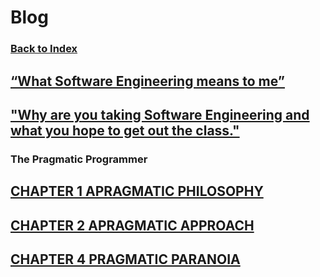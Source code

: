 # Blog
### [Back to Index](index.md)
## [“What Software Engineering means to me”](Blog_1.md)
## ["Why are you taking Software Engineering and what you hope to get out the class."](Blog_2.md)

### The Pragmatic Programmer

## [CHAPTER 1 APRAGMATIC PHILOSOPHY](Blog_3.md)
## [CHAPTER 2 APRAGMATIC APPROACH](Blog_4.md)
## [CHAPTER 4 PRAGMATIC PARANOIA](blog_5.md)
